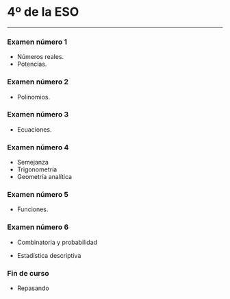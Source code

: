 # 4º de la ESO
---

### Examen número 1

* Números reales.
* Potencias.

### Examen número 2
* Polinomios.

### Examen número 3
* Ecuaciones.

### Examen número 4
* Semejanza
* Trigonometría
* Geometría analítica


### Examen número 5
* Funciones.

### Examen número 6

* Combinatoria y probabilidad

* Estadística descriptiva


### Fin de curso

* Repasando




